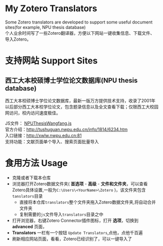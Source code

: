 # My Zotero Translators

Some Zotero translators are developed to support some useful document sites(for example, NPU thesis database)  
个人业余时间写了一些Zotero翻译器，方便以下网站一键收集信息、下载文件、导入Zotero。  

# 支持网站 Support Sites

## 西工大本校硕博士学位论文数据库(NPU thesis database)


西工大本校硕博士学位论文数据库，最新一版万方提供技术支持，收录了2001年以后部分西工大本校学位论文，包含题录信息以及全文查看下载；仅限西工大校园网访问，校内访问速度极佳。

JS文件： [NPUThesisWangfang.js](translators/NPUThesisWangfang.js)  
官方介绍：http://tushuguan.nwpu.edu.cn/info/1814/6234.htm  
入口链接：http://xwlw.nwpu.edu.cn:81  
支持功能：文献页面单个导入、搜索页面批量导入

# 食用方法 Usage
- 克隆或者下载本仓库
- 浏览器打开Zotero数据文件夹( **首选项** - **高级** - **文件和文件夹**，可以查看Zotero具体设置,一般为`C:\Users\<YourName>\Zotero` )，该文件夹包含`tanslators`目录
  - 直接将本仓库`translators`整个文件夹拖入Zotero数据文件夹,将自动合并文件夹
  - 复制需要的`js`文件导入`translators`目录之中
- 打开浏览器，右键Zotero Connector插件图标，打开 **选项**，切换到 **advanced** 页面，
- **Translators** 一栏有一个按钮 `Update Translators`,点他，点他千百遍
- 刷新相应网站页面，看看，Zotero已经识别了，可以一键导入了